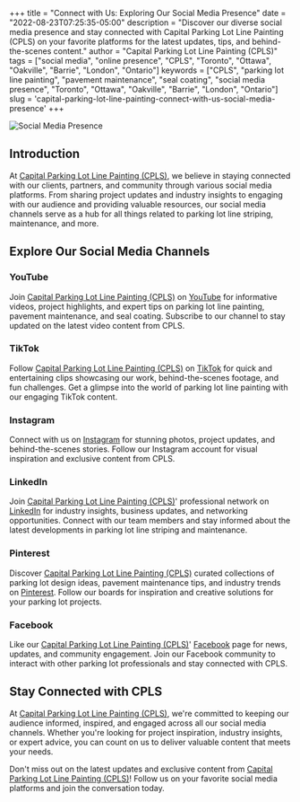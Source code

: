 +++
title = "Connect with Us: Exploring Our Social Media Presence"
date = "2022-08-23T07:25:35-05:00"
description = "Discover our diverse social media presence and stay connected with Capital Parking Lot Line Painting (CPLS) on your favorite platforms for the latest updates, tips, and behind-the-scenes content."
author = "Capital Parking Lot Line Painting (CPLS)"
tags = ["social media", "online presence", "CPLS", "Toronto", "Ottawa", "Oakville", "Barrie", "London", "Ontario"]
keywords = ["CPLS", "parking lot line painting", "pavement maintenance", "seal coating", "social media presence", "Toronto", "Ottawa", "Oakville", "Barrie", "London", "Ontario"]
slug = 'capital-parking-lot-line-painting-connect-with-us-social-media-presence'
+++

![Social Media Presence](/blog/arrow.jpeg)

## Introduction

At [Capital Parking Lot Line Painting (CPLS)](https://capitalpaintingservices.ca/), we believe in staying connected with our clients, partners, and community through various social media platforms. From sharing project updates and industry insights to engaging with our audience and providing valuable resources, our social media channels serve as a hub for all things related to parking lot line striping, maintenance, and more.

## Explore Our Social Media Channels

### YouTube

Join [Capital Parking Lot Line Painting (CPLS)](https://capitalpaintingservices.ca/) on [YouTube](https://www.youtube.com/channel/UCR9jARVCi369-HkKTsIiaQw) for informative videos, project highlights, and expert tips on parking lot line painting, pavement maintenance, and seal coating. Subscribe to our channel to stay updated on the latest video content from CPLS.

### TikTok

Follow [Capital Parking Lot Line Painting (CPLS)](https://capitalpaintingservices.ca/) on [TikTok](https://www.tiktok.com/@capital.parking.l) for quick and entertaining clips showcasing our work, behind-the-scenes footage, and fun challenges. Get a glimpse into the world of parking lot line painting with our engaging TikTok content.

### Instagram

Connect with us on [Instagram](https://www.instagram.com/capitalparkinglotlines/) for stunning photos, project updates, and behind-the-scenes stories. Follow our Instagram account for visual inspiration and exclusive content from CPLS.

### LinkedIn

Join [Capital Parking Lot Line Painting (CPLS)](https://capitalpaintingservices.ca/)' professional network on [LinkedIn](https://ca.linkedin.com/company/capital-parking-lot-painting) for industry insights, business updates, and networking opportunities. Connect with our team members and stay informed about the latest developments in parking lot line striping and maintenance.

### Pinterest

Discover [Capital Parking Lot Line Painting (CPLS)](https://capitalpaintingservices.ca/) curated collections of parking lot design ideas, pavement maintenance tips, and industry trends on [Pinterest](https://www.pinterest.ca/capitalparkinglotlines/). Follow our boards for inspiration and creative solutions for your parking lot projects.

### Facebook

Like our [Capital Parking Lot Line Painting (CPLS)](https://capitalpaintingservices.ca/)' [Facebook](https://www.facebook.com/profile.php?id=100089505895809) page for news, updates, and community engagement. Join our Facebook community to interact with other parking lot professionals and stay connected with CPLS.

## Stay Connected with CPLS

At [Capital Parking Lot Line Painting (CPLS)](https://capitalpaintingservices.ca/), we're committed to keeping our audience informed, inspired, and engaged across all our social media channels. Whether you're looking for project inspiration, industry insights, or expert advice, you can count on us to deliver valuable content that meets your needs.

Don't miss out on the latest updates and exclusive content from [Capital Parking Lot Line Painting (CPLS)](https://capitalpaintingservices.ca/)! Follow us on your favorite social media platforms and join the conversation today.

